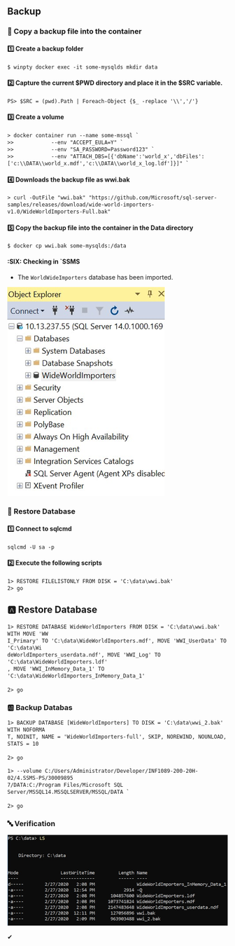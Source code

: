 ## Backup

### 📌 Copy a backup file into the container
#### :one: Create a backup folder

```
$ winpty docker exec -it some-mysqlds mkdir data
```
#### :two: Capture the current $PWD directory and place it in the $SRC variable.
```
PS> $SRC = (pwd).Path | Foreach-Object {$_ -replace '\\','/'}
```
#### :three: Create a volume
```
> docker container run --name some-mssql `
>>            --env "ACCEPT_EULA=Y" `
>>            --env "SA_PASSWORD=Password123" `
>>            --env "ATTACH_DBS=[{'dbName':'world_x','dbFiles':['c:\\DATA\\world_x.mdf','c:\\DATA\\world_x_log.ldf']}]" `
```

#### :four: Downloads the backup file as wwi.bak
```
> curl -OutFile "wwi.bak" "https://github.com/Microsoft/sql-server-samples/releases/download/wide-world-importers-v1.0/WideWorldImporters-Full.bak"
```
#### :five: Copy the backup file into the container in the Data directory
```
$ docker cp wwi.bak some-mysqlds:/data
```
#### :SIX: Checking in `SSMS 

* The `WorldWideImporters` database has been imported.

<img src="WWI_SSMS.PNG"></img>

### 📌 Restore Database
#### :one: Connect to sqlcmd
```
sqlcmd -U sa -p
```
#### :two: Execute the following scripts
```
1> RESTORE FILELISTONLY FROM DISK = 'C:\data\wwi.bak'
2> go
```
## :a: Restore Database
```
1> RESTORE DATABASE WideWorldImporters FROM DISK = 'C:\data\wwi.bak' WITH MOVE 'WW
I_Primary' TO 'C:\data\WideWorldImporters.mdf', MOVE 'WWI_UserData' TO 'C:\data\Wi
deWorldImporters_userdata.ndf', MOVE 'WWI_Log' TO 'C:\data\WideWorldImporters.ldf'
, MOVE 'WWI_InMemory_Data_1' TO 'C:\data\WideWorldImporters_InMemory_Data_1'

2> go
```
### :ab: Backup Databas
```
1> BACKUP DATABASE [WideWorldImporters] TO DISK = 'C:\data\wwi_2.bak' WITH NOFORMA
T, NOINIT, NAME = 'WideWorldImporters-full', SKIP, NOREWIND, NOUNLOAD, STATS = 10

2> go
```

```
1> --volume C:/Users/Administrator/Developer/INF1089-200-20H-02/4.SSMS-PS/30009895
7/DATA:C:/Program Files/Microsoft SQL Server/MSSQL14.MSSQLSERVER/MSSQL/DATA `

2> go
```
### :abc: Verification

<img src="data.PNG"></img>

✔
